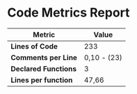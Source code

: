 # Code Metrics Report

| Metric                          | Value       |
|---------------------------------|-------------|
| **Lines of Code**               | 233         |
| **Comments per Line**           | 0,10 - (23) |
| **Declared Functions**          | 3           |
| **Lines per function**          | 47,66       |


